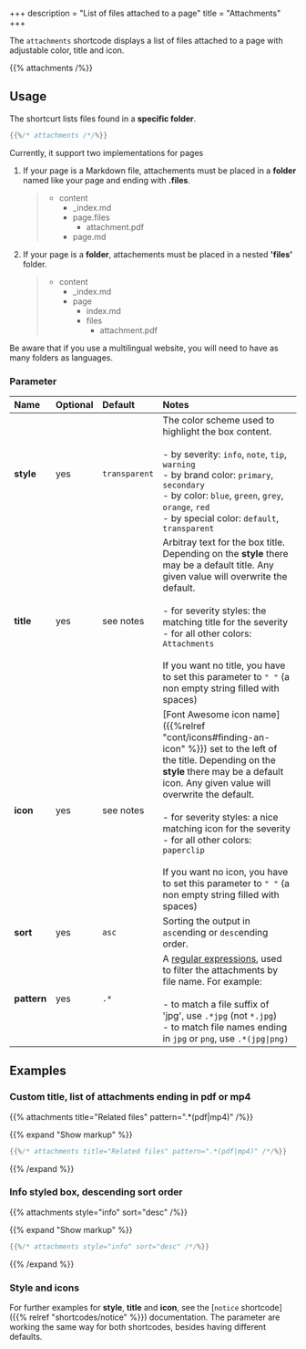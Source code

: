 +++
description = "List of files attached to a page"
title = "Attachments"
+++

The `attachments` shortcode displays a list of files attached to a page with adjustable color, title and icon.

{{% attachments /%}}

## Usage

The shortcurt lists files found in a **specific folder**.

````go
{{%/* attachments /*/%}}
````


Currently, it support two implementations for pages

1. If your page is a Markdown file, attachements must be placed in a **folder** named like your page and ending with **.files**.

    > * content
    >   * _index.md
    >   * page.files
    >      * attachment.pdf
    >   * page.md

2. If your page is a **folder**, attachements must be placed in a nested **'files'** folder.

    > * content
    >   * _index.md
    >   * page
    >      * index.md
    >      * files
    >          * attachment.pdf

Be aware that if you use a multilingual website, you will need to have as many folders as languages.


### Parameter

| Name        | Optional  | Default       | Notes       |
|:------------|:----------|:--------------|:------------|
| **style**   | yes       | `transparent` | The color scheme used to highlight the box content.<br/><br/>- by severity: `info`, `note`, `tip`, `warning`<br/>- by brand color: `primary`, `secondary`<br/>- by color: `blue`, `green`, `grey`, `orange`, `red`<br/>- by special color: `default`, `transparent` |
| **title**   | yes       | see notes     | Arbitray text for the box title. Depending on the **style** there may be a default title. Any given value will overwrite the default.<br/><br/>- for severity styles: the matching title for the severity<br/>- for all other colors: `Attachments`<br/><br/>If you want no title, you have to set this parameter to `" "` (a non empty string filled with spaces) |
| **icon**    | yes       | see notes     | [Font Awesome icon name]({{%relref "cont/icons#finding-an-icon" %}}) set to the left of the title. Depending on the **style** there may be a default icon. Any given value will overwrite the default.<br/><br/>- for severity styles: a nice matching icon for the severity<br/>- for all other colors: `paperclip`<br/><br/>If you want no icon, you have to set this parameter to `" "` (a non empty string filled with spaces) |
| **sort**    | yes       | `asc`         | Sorting the output in `asc`ending or `desc`ending order. |
| **pattern** | yes       | `.*`          | A [regular expressions](https://en.wikipedia.org/wiki/Regular_expression), used to filter the attachments by file name. For example:<br/><br/>- to match a file suffix of 'jpg', use `.*jpg` (not `*.jpg`)<br/>- to match file names ending in `jpg` or `png`, use `.*(jpg\|png)` |

## Examples

### Custom title, list of attachments ending in pdf or mp4

{{% attachments title="Related files" pattern=".*(pdf|mp4)" /%}}

{{% expand "Show markup" %}}

````go
{{%/* attachments title="Related files" pattern=".*(pdf|mp4)" /*/%}}
````

{{% /expand %}}

### Info styled box, descending sort order

{{% attachments style="info" sort="desc" /%}}

{{% expand "Show markup" %}}

````go
{{%/* attachments style="info" sort="desc" /*/%}}
````

{{% /expand %}}

### Style and icons

For further examples for **style**, **title** and **icon**, see the [`notice` shortcode]({{% relref "shortcodes/notice" %}}) documentation. The parameter are working the same way for both shortcodes, besides having different defaults.
